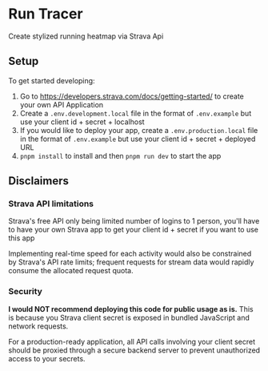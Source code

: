 # Run Tracer

Create stylized running heatmap via Strava Api

## Setup

To get started developing:
1. Go to https://developers.strava.com/docs/getting-started/ to create your own API Application
2. Create a `.env.development.local` file in the format of `.env.example` but use your client id + secret + localhost
3. If you would like to deploy your app, create a `.env.production.local` file in the format of `.env.example` but use your client id + secret + deployed URL
4. `pnpm install` to install and then `pnpm run dev` to start the app

## Disclaimers

### Strava API limitations
Strava's free API only being limited number of logins to 1 person, you'll have to have your own Strava app to get your client id + secret if you want to use this app

Implementing real-time speed for each activity would also be constrained by Strava's API rate limits; frequent requests for stream data would rapidly consume the allocated request quota.

### Security
**I would NOT recommend deploying this code for public usage as is.** This is because you Strava client secret is exposed in bundled JavaScript and network requests.
  
For a production-ready application, all API calls involving your client secret should be proxied through a secure backend server to prevent unauthorized access to your secrets.
